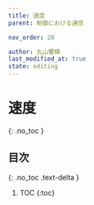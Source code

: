 ```yaml
---
title: 速度
parent: 制御における通信

nav_order: 20

author: 丸山響輝
last_modified_at: true
state: editing
---
```


# **速度**
{: .no_toc }

## 目次
{: .no_toc .text-delta }

1. TOC
{:toc}
